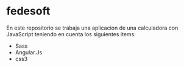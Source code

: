 # fedesoft
En este repositorio se trabaja una aplicacion de una calculadora con JavaScript teniendo en cuenta los siguientes items:
* Sass
* Angular.Js
* css3
